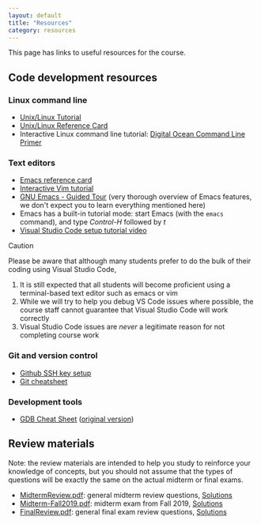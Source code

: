 ```yaml
---
layout: default
title: "Resources"
category: resources
---
```


This page has links to useful resources for the course.

## Code development resources

### Linux command line

* <a class="external" target="_blank" href="https://cs.jhu.edu/~joanne/unix.html">Unix/Linux Tutorial</a>
* <a class="external" target="_blank" href="https://cs.jhu.edu/~joanne/unixRC.pdf">Unix/Linux Reference Card</a>
* Interactive Linux command line tutorial: <a class="external" target="_blank" href="https://www.digitalocean.com/community/tutorials/a-linux-command-line-primer">Digital Ocean Command Line Primer</a>

### Text editors

* <a class="external" target="_blank" href="https://www.gnu.org/software/emacs/refcards/pdf/refcard.pdf">Emacs reference card</a>
* <a class="external" target="_blank" href="https://www.openvim.com/">Interactive Vim tutorial</a>
* <a class="external" target="_blank" href="https://www.gnu.org/software/emacs/tour/">GNU Emacs - Guided Tour</a>
  (very thorough overview of Emacs features, we don't expect you to learn everything mentioned here)
* Emacs has a built-in tutorial mode: start Emacs (with the `emacs` command), and type *Control-H* followed by *t*
* <a class="external" target="_blank" href="https://jh.hosted.panopto.com/Panopto/Pages/Viewer.aspx?id=17cf95b5-ba30-4801-a227-af9801354eee">Visual Studio Code setup tutorial video</a>

<!--
* <a	 class="external" target="_blank" href="https://jh.hosted.panopto.com/Panopto/Pages/Viewer.aspx?id=9efa206a-6849-4bab-b630-ae3200303731">VS code help session (video)</a>
-->

<div class='admonition caution'>
<div class='title'>Caution</div>
<div class='content'>
<p>
Please be aware that although many students prefer to do the bulk of their
coding using Visual Studio Code,
</p>
<ol>
  <li>It is still expected that all students will become proficient using
   a terminal-based text editor such as emacs or vim</li>
  <li>While we will try to help you debug VS Code issues where possible,
   the course staff cannot guarantee that Visual Studio Code will work
   correctly</li>
  <li>Visual Studio Code issues are <em>never</em> a legitimate reason for not completing
   course work</li>
</ol>
</div>
</div>

### Git and version control

* [Github SSH key setup](resources/github-ssh.html)
* <a class="external" target="_blank" href="https://github.github.com/training-kit/downloads/github-git-cheat-sheet.pdf">Git cheatsheet</a>

### Development tools

* [GDB Cheat Sheet](resources/GDB%20Cheat%20Sheet.pdf) (<a class="external" target="_blank" href="https://darkdust.net/files/GDB%20Cheat%20Sheet.pdf">original version</a>)

## Review materials

Note: the review materials are intended to help you study to reinforce your knowledge
of concepts, but you should not assume that the types of questions will be exactly
the same on the actual midterm or final exams.

* [MidtermReview.pdf](resources/MidtermReview.pdf): general midterm review questions, [Solutions](resources/MidtermReview-solutions.pdf)
* [Midterm-Fall2019.pdf](resources/Midterm-Fall2019.pdf): midterm exam from Fall 2019, [Solutions](resources/Midterm-Fall2019-solutions.pdf)
* [FinalReview.pdf](resources/FinalReview.pdf): general final exam review questions, [Solutions](resources/FinalReview_SOLUTIONS.pdf)
